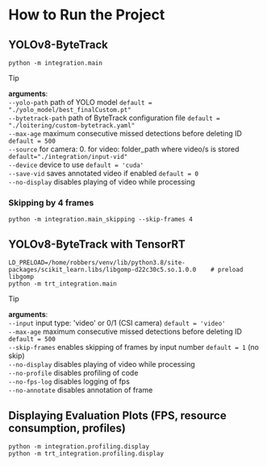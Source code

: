 # How to Run the Project

## YOLOv8-ByteTrack
```
python -m integration.main
```
> [!TIP]
**arguments**: <br/>
`--yolo-path`       path of YOLO model `default = "./yolo_model/best_finalCustom.pt"`  <br/>
`--bytetrack-path`  path of ByteTrack configuration file `default = "./loitering/custom-bytetrack.yaml"` <br/>
`--max-age`         maximum consecutive missed detections before deleting ID `default = 500` <br/>
`--source`          for camera: 0. for video: folder_path where video/s is stored `default="./integration/input-vid"` <br/>
`--device`          device to use `default = 'cuda'`<br/>
`--save-vid`        saves annotated video if enabled `default = 0` <br/>
`--no-display`      disables playing of video while processing <br/>

### Skipping by 4 frames
```
python -m integration.main_skipping --skip-frames 4
```

## YOLOv8-ByteTrack with TensorRT
```
LD_PRELOAD=/home/robbers/venv/lib/python3.8/site-packages/scikit_learn.libs/libgomp-d22c30c5.so.1.0.0    # preload libgomp
python -m trt_integration.main
```
> [!TIP]
**arguments**: <br/>
`--input`        input type: 'video' or 0/1 (CSI camera) `default = 'video'` <br/>
`--max-age`      maximum consecutive missed detections before deleting ID `default = 500` <br/>
`--skip-frames`  enables skipping of frames by input number `default = 1` (no skip) <br/>
`--no-display`   disables playing of video while processing <br/>
`--no-profile`   disables profiling of code <br/>
`--no-fps-log`   disables logging of fps <br/>
`--no-annotate`  disables annotation of frame <br/>

## Displaying Evaluation Plots (FPS, resource consumption, profiles)
```
python -m integration.profiling.display
python -m trt_integration.profiling.display
```
